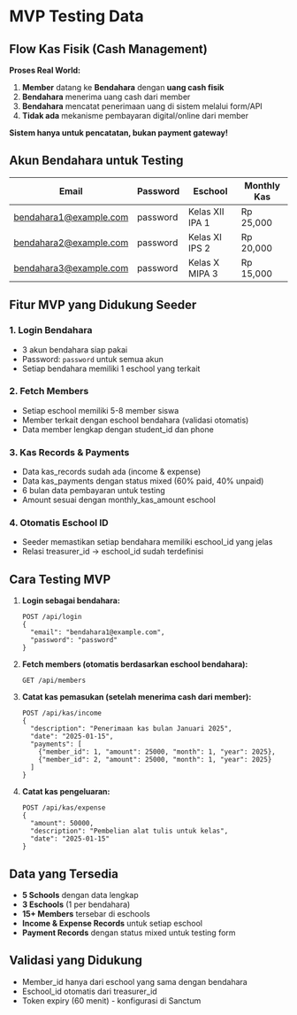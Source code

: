 # MVP Testing Data

## Flow Kas Fisik (Cash Management)

**Proses Real World:**

1. **Member** datang ke **Bendahara** dengan **uang cash fisik**
2. **Bendahara** menerima uang cash dari member
3. **Bendahara** mencatat penerimaan uang di sistem melalui form/API
4. **Tidak ada** mekanisme pembayaran digital/online dari member

**Sistem hanya untuk pencatatan, bukan payment gateway!**

## Akun Bendahara untuk Testing

| Email                  | Password | Eschool         | Monthly Kas |
| ---------------------- | -------- | --------------- | ----------- |
| bendahara1@example.com | password | Kelas XII IPA 1 | Rp 25,000   |
| bendahara2@example.com | password | Kelas XI IPS 2  | Rp 20,000   |
| bendahara3@example.com | password | Kelas X MIPA 3  | Rp 15,000   |

## Fitur MVP yang Didukung Seeder

### 1. Login Bendahara

-   3 akun bendahara siap pakai
-   Password: `password` untuk semua akun
-   Setiap bendahara memiliki 1 eschool yang terkait

### 2. Fetch Members

-   Setiap eschool memiliki 5-8 member siswa
-   Member terkait dengan eschool bendahara (validasi otomatis)
-   Data member lengkap dengan student_id dan phone

### 3. Kas Records & Payments

-   Data kas_records sudah ada (income & expense)
-   Data kas_payments dengan status mixed (60% paid, 40% unpaid)
-   6 bulan data pembayaran untuk testing
-   Amount sesuai dengan monthly_kas_amount eschool

### 4. Otomatis Eschool ID

-   Seeder memastikan setiap bendahara memiliki eschool_id yang jelas
-   Relasi treasurer_id -> eschool_id sudah terdefinisi

## Cara Testing MVP

1. **Login sebagai bendahara:**

    ```
    POST /api/login
    {
      "email": "bendahara1@example.com",
      "password": "password"
    }
    ```

2. **Fetch members (otomatis berdasarkan eschool bendahara):**

    ```
    GET /api/members
    ```

3. **Catat kas pemasukan (setelah menerima cash dari member):**

    ```
    POST /api/kas/income
    {
      "description": "Penerimaan kas bulan Januari 2025",
      "date": "2025-01-15",
      "payments": [
        {"member_id": 1, "amount": 25000, "month": 1, "year": 2025},
        {"member_id": 2, "amount": 25000, "month": 1, "year": 2025}
      ]
    }
    ```

4. **Catat kas pengeluaran:**
    ```
    POST /api/kas/expense
    {
      "amount": 50000,
      "description": "Pembelian alat tulis untuk kelas",
      "date": "2025-01-15"
    }
    ```

## Data yang Tersedia

-   **5 Schools** dengan data lengkap
-   **3 Eschools** (1 per bendahara)
-   **15+ Members** tersebar di eschools
-   **Income & Expense Records** untuk setiap eschool
-   **Payment Records** dengan status mixed untuk testing form

## Validasi yang Didukung

-   Member_id hanya dari eschool yang sama dengan bendahara
-   Eschool_id otomatis dari treasurer_id
-   Token expiry (60 menit) - konfigurasi di Sanctum
